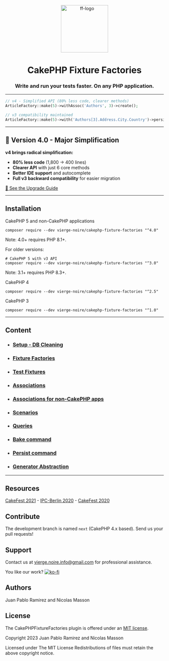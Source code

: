 <p align="center">
    <a href="https://vierge-noire.github.io/" target="_blank"><img src="https://vierge-noire.github.io/images/fixture_factories.svg" alt="ff-logo" width="150"  /></a>
</p>
<h1 align="center">
CakePHP Fixture Factories
</h1>
<h3 align="center">
Write and run your tests faster. On any PHP application.
</h3>

---

```php
// v4 - Simplified API (80% less code, clearer methods)
ArticleFactory::make(5)->withAssoc('Authors', 3)->create();

// v3 compatibility maintained
ArticleFactory::make(5)->with('Authors[3].Address.City.Country')->persist();
```

---

## 🎉 Version 4.0 - Major Simplification

**v4 brings radical simplification:**
- **80% less code** (1,800 → 400 lines)
- **Clearer API** with just 6 core methods
- **Better IDE support** and autocomplete
- **Full v3 backward compatibility** for easier migration

[📖 See the Upgrade Guide](docs/UPGRADE_v4.md)

---

## Installation
CakePHP 5 and non-CakePHP applications
```
composer require --dev vierge-noire/cakephp-fixture-factories "^4.0"
```
Note: 4.0+ requires PHP 8.1+.

For older versions:
```
# CakePHP 5 with v3 API
composer require --dev vierge-noire/cakephp-fixture-factories "^3.0"
```
Note: 3.1+ requires PHP 8.3+.

CakePHP 4
```
composer require --dev vierge-noire/cakephp-fixture-factories "^2.5"
```

CakePHP 3
```
composer require --dev vierge-noire/cakephp-fixture-factories "^1.0"
```

---

## Content

* ### [Setup - DB Cleaning](docs/setup.md)
* ### [Fixture Factories](docs/factories.md)
* ### [Test Fixtures](docs/examples.md)
* ### [Associations](docs/associations.md)
* ### [Associations for non-CakePHP apps](docs/no_cake_associations.md)
* ### [Scenarios](docs/scenarios.md)
* ### [Queries](docs/queries.md)
* ### [Bake command](docs/bake.md)
* ### [Persist command](docs/commands.md)
* ### [Generator Abstraction](docs/generator-differences.md)

---


## Resources

[CakeFest 2021](https://www.youtube.com/watch?v=1WrWH2F_hWE) -
[IPC-Berlin 2020](https://www.youtube.com/watch?v=yJ6EqAE2NEs) -
[CakeFest 2020](https://www.youtube.com/watch?v=PNA1Ck2-nVc&t=30s)

## Contribute

The development branch is named `next` (CakePHP 4.x based). Send us your pull requests!

## Support
Contact us at vierge.noire.info@gmail.com for professional assistance.

You like our work? [![ko-fi](https://www.ko-fi.com/img/githubbutton_sm.svg)](https://ko-fi.com/L3L52P9JA)

## Authors
Juan Pablo Ramirez and Nicolas Masson

## License

The CakePHPFixtureFactories plugin is offered under an [MIT license](https://opensource.org/licenses/mit-license.php).

Copyright 2023 Juan Pablo Ramirez and Nicolas Masson

Licensed under The MIT License Redistributions of files must retain the above copyright notice.
